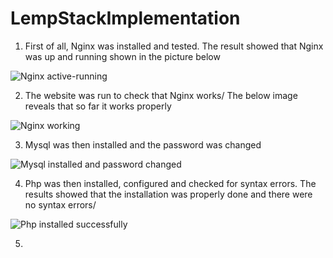 # LempStackImplementation

1. First of all, Nginx was installed and tested. The result showed that Nginx was up and running shown in the picture below

![Nginx active-running](https://github.com/oghare01/LempStackImplementation/assets/141191975/579f2629-1d79-48bd-b9cc-1695fb18afdb)

 2. The website was run to check that Nginx works/ The below image reveals that so far it works properly

![Nginx working](https://github.com/oghare01/LempStackImplementation/assets/141191975/39ceb475-8072-4c5d-a43a-c12545d0586b)

3. Mysql was then installed and the password was changed

![Mysql installed and password changed](https://github.com/oghare01/LempStackImplementation/assets/141191975/85e5d52a-2f71-49b8-95e3-17600e8386b3)

4. Php was then installed, configured and checked for syntax errors. The results showed that the installation was properly done and there were no syntax errors/

![Php installed successfully](https://github.com/oghare01/LempStackImplementation/assets/141191975/dffef08f-ea79-4aaa-b58a-6194c669577f)

5. 
